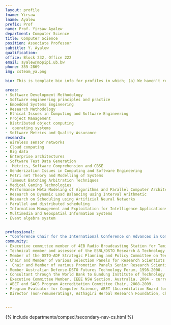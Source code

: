 ```yaml
---
layout: profile
fname: Yirsaw
lname: Ayalew
prefix: Prof
name: Prof. Yirsaw Ayalew
department: Computer Science
title: Computer Science
position: Associate Professor
subtitle: Y. Ayalew
qualification: 
office: Block 232, Office 222
email: ayalew@mopipi.ub.bw
phone: 355-2869
img: csteam_ya.png

bio: This is template bio info for profiles in which; (a) We haven't received any data for or (b) We are still in the process of uploading the data. If option *A* is the case, kindly send your profile details to our data collectors in the 'Contact Us' link in the menu. Thank you.

areas:
- Software Development Methodology
- Software engineering principles and practice
- Embedded Systems Engineering
- Research Methodology
- Ethical Issues in Computing and Software Engineering
- Project Management
- Distributed object computing
-  operating systems
- Software Metrics and Quality Assurance
research:
- Wireless sensor networks
- Cloud computing
- Big data 
- Enterprise architectures
- Software Test Data Generation
-  Metrics, Software Comprehension and CBSE
- Genderization Issues in Computing and Software Engineering
- Petri net Theory and Modelling of Systems 
- Timeout Batching Arbitration Techniques
- Medical Gaming Technologies
- Performance Meta Modeling of Algorithms and Parallel Computer Architectures
- Research on Dynamic Load Balancing using Interval Arithmetic
- Research on Scheduling using Artificial Neural Networks
- Parallel and distributed scheduling
- Information Management and Exploitation for Intelligence Applications
- Multimedia and Geospatial Information Systems
- Event algebra system


professional: 
- "Conference Chair for the International Conference on Advances in Computing, Communication and Information Science (ACCIS-14), Cochin,India, 26-28, June 2014."
community:
- Executive committee member of 4EB Radio Broadcasting Station for Tamil Language Programming, 1991-95.
- Technical member and assessor of the ESRL/DSTO Research & Technology Awards Committee, 1998-2000.
- Member of the DSTO-ADF Strategic Planning and Policy Committee on Technology, 1999-2000.
- Chair and Member of various Selection Panels for Research Scientists and Senior Research Scientists, 1995-2000.
-  Chair and Member of various Promotion Panels Senior Research Scientists, Research Scientists and Various cadres of Professional Officers, 1995-2000.
- Member Australian Defense-DSTO Futures Technology Forum, 1998-2000.
- Consultant through the World Bank to Bundung Institute of Technology (ITB), Indonesia, 2004 – Educational Programs in Computer Science and Software Engineering.
- Executive Committee Member, IEEE NSW Section, Australia, 2004 - current.
- ABET and SACS Program Accreditation Committee Chair, 2008-2009.
- Program Evaluator for Computer Science, ABET (Accreditation Board for Engineering and Technology), USA, 2008-current.
- Director (non-remunerating), Asthagiri Herbal Research Foundation, Chennai-96, India.


---
```



{% include departments/compsci/secondary-nav-cs.html %}